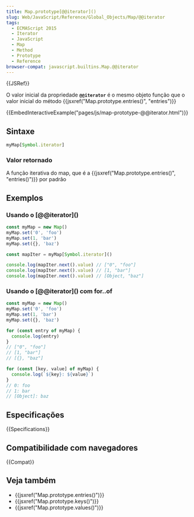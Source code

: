 ```yaml
---
title: Map.prototype[@@iterator]()
slug: Web/JavaScript/Reference/Global_Objects/Map/@@iterator
tags:
  - ECMAScript 2015
  - Iterator
  - JavaScript
  - Map
  - Method
  - Prototype
  - Reference
browser-compat: javascript.builtins.Map.@@iterator
---
```

{{JSRef}}

<p class="seoSummary">O valor inicial da propriedade <strong><code>@@iterator</code></strong>
 é o mesmo objeto função que o valor inicial do método {{jsxref("Map.prototype.entries()", "entries")}}
</p>

{{EmbedInteractiveExample("pages/js/map-prototype-@@iterator.html")}}

## Sintaxe

```js
myMap[Symbol.iterator]
```

### Valor retornado

A função iterativa do map, que é a {{jsxref("Map.prototype.entries()", "entries()")}}  por padrão

## Exemplos

### Usando o \[@@iterator]\()

```js
const myMap = new Map()
myMap.set('0', 'foo')
myMap.set(1, 'bar')
myMap.set({}, 'baz')

const mapIter = myMap[Symbol.iterator]()

console.log(mapIter.next().value) // ["0", "foo"]
console.log(mapIter.next().value) // [1, "bar"]
console.log(mapIter.next().value) // [Object, "baz"]
```

### Usando o \[@@iterator]\() com for..of

```js
const myMap = new Map()
myMap.set('0', 'foo')
myMap.set(1, 'bar')
myMap.set({}, 'baz')

for (const entry of myMap) {
  console.log(entry)
}
// ["0", "foo"]
// [1, "bar"]
// [{}, "baz"]

for (const [key, value] of myMap) {
  console.log(`${key}: ${value}`)
}
// 0: foo
// 1: bar
// [Object]: baz
```

## Especificações

{{Specifications}}

## Compatibilidade com navegadores

{{Compat}}

## Veja também

- {{jsxref("Map.prototype.entries()")}}
- {{jsxref("Map.prototype.keys()")}}
- {{jsxref("Map.prototype.values()")}}
